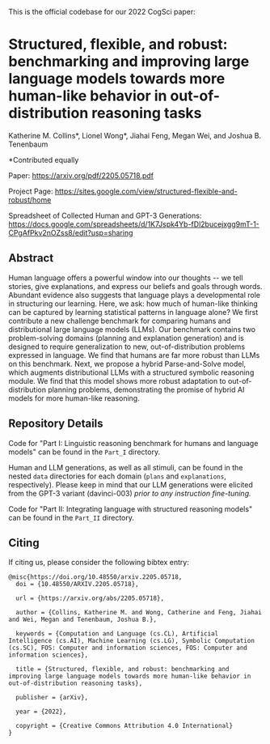 This is the official codebase for our 2022 CogSci paper:

# Structured, flexible, and robust: benchmarking and improving large language models towards more human-like behavior in out-of-distribution reasoning tasks

Katherine M. Collins*, Lionel Wong*, Jiahai Feng, Megan Wei, and Joshua B. Tenenbaum

*Contributed equally

Paper: https://arxiv.org/pdf/2205.05718.pdf

Project Page: https://sites.google.com/view/structured-flexible-and-robust/home

Spreadsheet of Collected Human and GPT-3 Generations: https://docs.google.com/spreadsheets/d/1K7Jspk4Yb-fDl2bucejxgg9mT-1-CPgAfPkv2nOZss8/edit?usp=sharing 

## Abstract

Human language offers a powerful window into our thoughts -- we tell stories, give explanations, and express our beliefs and goals through words. Abundant evidence also suggests that language plays a developmental role in structuring our learning. Here, we ask: how much of human-like thinking can be captured by learning statistical patterns in language alone? We first contribute a new challenge benchmark for comparing humans and distributional large language models (LLMs). Our benchmark contains two problem-solving domains (planning and explanation generation) and is designed to require generalization to new, out-of-distribution problems expressed in language. We find that humans are far more robust than LLMs on this benchmark. Next, we propose a hybrid Parse-and-Solve model, which augments distributional LLMs with a structured symbolic reasoning module. We find that this model shows more robust adaptation to out-of-distribution planning problems, demonstrating the promise of hybrid AI models for more human-like reasoning.

## Repository Details 

Code for "Part I: Linguistic reasoning benchmark for humans and language models" can be found in the `Part_I` directory.

Human and LLM generations, as well as all stimuli, can be found in the nested `data` directories for each domain (`plans` and `explanations`, respectively). Please keep in mind that our LLM generations were elicited from the GPT-3 variant (davinci-003) *prior to any instruction fine-tuning.*

Code for "Part II: Integrating language with structured reasoning models" can be found in the `Part_II` directory. 

## Citing

If citing us, please consider the following bibtex entry: 

```
@misc{https://doi.org/10.48550/arxiv.2205.05718,
  doi = {10.48550/ARXIV.2205.05718},
  
  url = {https://arxiv.org/abs/2205.05718},
  
  author = {Collins, Katherine M. and Wong, Catherine and Feng, Jiahai and Wei, Megan and Tenenbaum, Joshua B.},
  
  keywords = {Computation and Language (cs.CL), Artificial Intelligence (cs.AI), Machine Learning (cs.LG), Symbolic Computation (cs.SC), FOS: Computer and information sciences, FOS: Computer and information sciences},
  
  title = {Structured, flexible, and robust: benchmarking and improving large language models towards more human-like behavior in out-of-distribution reasoning tasks},
  
  publisher = {arXiv},
  
  year = {2022},
  
  copyright = {Creative Commons Attribution 4.0 International}
}
```


